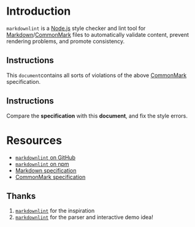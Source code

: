 # Introduction

`markdownlint` is a [Node.js](https://nodejs.org/) style checker and lint tool for [Markdown](https://en.wikipedia.org/wiki/Markdown)/[CommonMark](https://commonmark.org/) files to automatically validate content, prevent rendering problems, and promote consistency.

## Instructions

This `document`contains all sorts of violations of the above [CommonMark](https://commonmark.org/) specification.

## Instructions

Compare the **specification** with this **document**, and fix the style errors. 


# Resources
* [`markdownlint` on GitHub](https://github.com/DavidAnson/markdownlint)
* [`markdownlint` on npm ](https://www.npmjs.com/package/markdownlint)
* [Markdown specification](https://daringfireball.net/projects/markdown/)
*	[CommonMark specification](https://commonmark.org/)


Thanks  
---

1. [`markdownlint`](https://github.com/markdownlint/markdownlint) for the inspiration
2. [`markdownlint`](https://github.com/markdown-it/markdown-it) for the parser and interactive demo idea!

